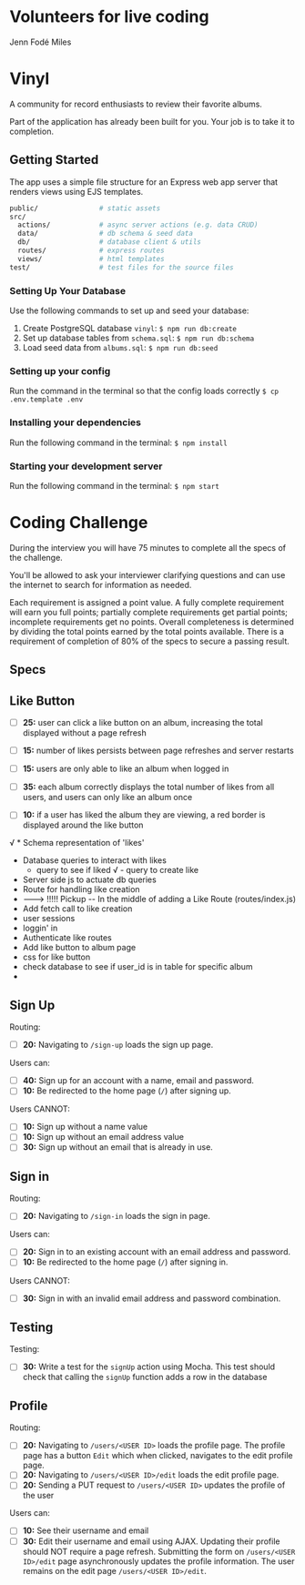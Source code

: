 # Volunteers for live coding

Jenn
Fodé
Miles



# Vinyl

A community for record enthusiasts to review their favorite albums.

Part of the application has already been built for you. Your job is to take it to completion.

## Getting Started

The app uses a simple file structure for an Express web app server that renders views using EJS templates.

```sh
public/               # static assets
src/
  actions/            # async server actions (e.g. data CRUD)
  data/               # db schema & seed data
  db/                 # database client & utils
  routes/             # express routes
  views/              # html templates
test/                 # test files for the source files
```

### Setting Up Your Database

Use the following commands to set up and seed your database:

1. Create PostgreSQL database `vinyl`: `$ npm run db:create`
1. Set up database tables from `schema.sql`: `$ npm run db:schema`
1. Load seed data from `albums.sql`: `$ npm run db:seed`

### Setting up your config

Run the command in the terminal so that the config loads correctly
`$ cp .env.template .env`

### Installing your dependencies

Run the following command in the terminal:
`$ npm install`

### Starting your development server

Run the following command in the terminal:
`$ npm start`


# Coding Challenge

During the interview you will have 75 minutes to complete all the specs of the challenge.

You'll be allowed to ask your interviewer clarifying questions and can use the internet to search for information as needed.

Each requirement is assigned a point value. A fully complete requirement will earn you full points; partially complete requirements get partial points; incomplete requirements get no points. Overall completeness is determined by dividing the total points earned by the total points available. There is a requirement of completion of 80% of the specs to secure a passing result.

## Specs

## Like Button


- [ ] __25:__ user can click a like button on an album, increasing the total displayed without a page refresh
- [ ] __15:__ number of likes persists between page refreshes and server restarts
- [ ] __15:__ users are only able to like an album when logged in
- [ ] __35:__ each album correctly displays the total number of likes from all users, and users can only like an album once
- [ ] __10:__ if a user has liked the album they are viewing, a red border is displayed around the like button




√ * Schema representation of 'likes'
* Database queries to interact with likes
  - query to see if liked
√  - query to create like
* Server side js to actuate db queries
* Route for handling like creation
* ---> !!!!! Pickup -- In the middle of adding a Like Route (routes/index.js)
* Add fetch call to like creation
* user sessions
* loggin' in
* Authenticate like routes
* Add like button to album page
* css for like button
* check database to see if user_id is in table for specific album
*






## Sign Up

Routing:
- [ ] __20:__ Navigating to `/sign-up` loads the sign up page.

Users can:
- [ ] __40:__ Sign up for an account with a name, email and password.
- [ ] __10:__ Be redirected to the home page (`/`) after signing up.

Users CANNOT:
- [ ] __10:__ Sign up without a name value
- [ ] __10:__ Sign up without an email address value
- [ ] __30:__ Sign up without an email that is already in use.

## Sign in

Routing:
- [ ] __20:__ Navigating to `/sign-in` loads the sign in page.

Users can:
- [ ] __20:__ Sign in to an existing account with an email address and password.
- [ ] __10:__ Be redirected to the home page (`/`) after signing in.

Users CANNOT:

- [ ] __30:__ Sign in with an invalid email address and password combination.

## Testing

Testing:
- [ ] __30:__ Write a test for the `signUp` action using Mocha. This test should check that calling the `signUp` function adds a row in the database

## Profile

Routing:
- [ ] __20:__ Navigating to `/users/<USER ID>` loads the profile page. The profile page has a button `Edit` which when clicked, navigates to the edit profile page.
- [ ] __20:__ Navigating to `/users/<USER ID>/edit` loads the edit profile page.
- [ ] __20:__ Sending a PUT request to `/users/<USER ID>` updates the profile of the user

Users can:
- [ ] __10:__ See their username and email
- [ ] __30:__ Edit their username and email using AJAX. Updating their profile should NOT require a page refresh. Submitting the form on `/users/<USER ID>/edit` page asynchronously updates the profile information. The user remains on the edit page `/users/<USER ID>/edit`.
